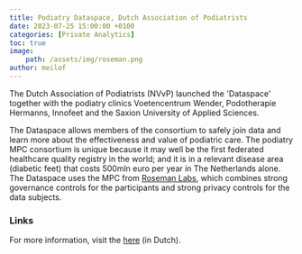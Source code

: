 ```yaml
---
title: Podiatry Dataspace, Dutch Association of Podiatrists
date: 2023-07-25 15:00:00 +0100
categories: [Private Analytics]
toc: true
image:
    path: /assets/img/roseman.png
author: meilof
---
```


The Dutch Association of Podiatrists (NVvP) launched the 'Dataspace' together
with the podiatry clinics Voetencentrum Wender, Podotherapie Hermanns, Innofeet
and the Saxion University of Applied Sciences.

The Dataspace allows members of the consortium to safely join data and learn
more about the effectiveness and value of podiatric care. The podiatry MPC
consortium is unique because it may well be the first federated healthcare
quality registry in the world; and it is in a relevant disease area (diabetic
feet) that costs 500mln euro per year in The Netherlands alone. The Dataspace
uses the MPC from [Roseman Labs](https://www.rosemanlabs.com), which combines
strong governance controls for the participants and strong privacy controls for
the data subjects.

### Links

For more information, visit the
[here](https://rosemanlabs.com/en/customers/nederlandse-vereniging-van-podotherapeuten-nvvp)
(in Dutch).
